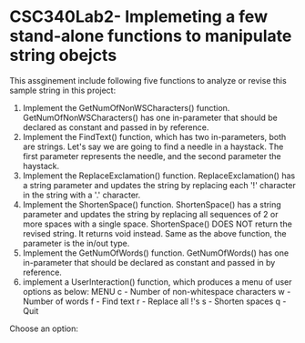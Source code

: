 # CSC340Lab2- Implemeting a few stand-alone functions to manipulate string obejcts
This assginement include following five functions to analyze or revise this sample string in this project:
  1) Implement the GetNumOfNonWSCharacters() function. GetNumOfNonWSCharacters() has one in-parameter that should be declared as constant and passed in by reference.
  2) Implement the FindText() function, which has two in-parameters, both are strings. Let's say we are going to find a needle in a haystack. The first parameter represents the needle, and the second parameter the haystack. 
  3) Implement the ReplaceExclamation() function. ReplaceExclamation() has a string parameter and updates the string by replacing each '!' character in the string with a '.' character.
  4) Implement the ShortenSpace() function. ShortenSpace() has a string parameter and updates the string by replacing all sequences of 2 or more spaces with a single space. ShortenSpace() DOES NOT return the revised string. It returns void instead. Same as the above function, the parameter is the in/out type.
  5)  Implement the GetNumOfWords() function. GetNumOfWords() has one in-parameter that should be declared as constant and passed in by reference.
  6)  implement a UserInteraction() function, which produces a menu of user options as below:
MENU
c - Number of non-whitespace characters
w - Number of words
f - Find text
r - Replace all !'s
s - Shorten spaces
q - Quit

Choose an option:

